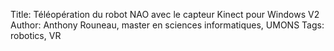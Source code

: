 Title: Téléopération du robot NAO avec le capteur Kinect pour Windows V2
Author: Anthony Rouneau, master en sciences informatiques, UMONS
Tags: robotics, VR

